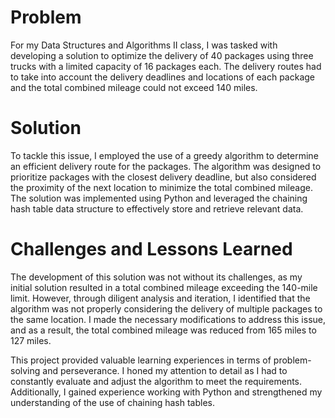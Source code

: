 # Problem

For my Data Structures and Algorithms II class, I was tasked with developing a solution to optimize the delivery of 40 packages using three trucks with a limited capacity of 16 packages each. The delivery routes had to take into account the delivery deadlines and locations of each package and the total combined mileage could not exceed 140 miles.
# Solution

To tackle this issue, I employed the use of a greedy algorithm to determine an efficient delivery route for the packages. The algorithm was designed to prioritize packages with the closest delivery deadline, but also considered the proximity of the next location to minimize the total combined mileage. The solution was implemented using Python and leveraged the chaining hash table data structure to effectively store and retrieve relevant data.
# Challenges and Lessons Learned

The development of this solution was not without its challenges, as my initial solution resulted in a total combined mileage exceeding the 140-mile limit. However, through diligent analysis and iteration, I identified that the algorithm was not properly considering the delivery of multiple packages to the same location. I made the necessary modifications to address this issue, and as a result, the total combined mileage was reduced from 165 miles to 127 miles.

This project provided valuable learning experiences in terms of problem-solving and perseverance. I honed my attention to detail as I had to constantly evaluate and adjust the algorithm to meet the requirements. Additionally, I gained experience working with Python and strengthened my understanding of the use of chaining hash tables. 
